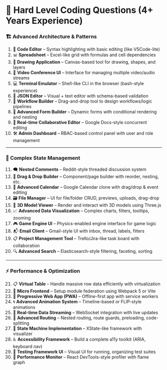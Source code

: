 # 🚀 Hard Level Coding Questions (4+ Years Experience)

### 🏗️ Advanced Architecture & Patterns

1. 🧾 **Code Editor** – Syntax highlighting with basic editing (like VSCode-lite)
2. 📊 **Spreadsheet** – Excel-like grid with formulas and cell dependencies
3. 🎨 **Drawing Application** – Canvas-based tool for drawing, shapes, and layers
4. 🎥 **Video Conference UI** – Interface for managing multiple video/audio streams
5. 💻 **Terminal Emulator** – Shell-like CLI in the browser (bash-style experience)
6. 🧬 **JSON Editor** – Visual + text editor with schema-based validation
7. 🔀 **Workflow Builder** – Drag-and-drop tool to design workflows/logic pipelines
8. 🧾 **Advanced Form Builder** – Dynamic forms with conditional rendering and nesting
9. 👥 **Real-time Collaborative Editor** – Google Docs-style concurrent editing
10. 🛠️ **Admin Dashboard** – RBAC-based control panel with user and role management

---

### 🔄 Complex State Management

11. 🗨️ **Nested Comments** – Reddit-style threaded discussion system
12. 🧩 **Drag & Drop Builder** – Component/page builder with reorder, nesting, etc.
13. 📅 **Advanced Calendar** – Google Calendar clone with drag/drop & event editing
14. 🗃️ **File Manager** – UI for file/folder CRUD, previews, uploads, drag-drop
15. 🧱 **3D Model Viewer** – Render and interact with 3D models using Three.js
16. 📈 **Advanced Data Visualization** – Complex charts, filters, tooltips, zooming
17. 🎮 **Game Engine UI** – Physics-enabled engine interface for game logic
18. 📬 **Email Client** – Gmail-style UI with inbox, thread, labels, filters
19. 📋 **Project Management Tool** – Trello/Jira-like task board with collaboration
20. 🔍 **Advanced Search** – Elasticsearch-style filtering, faceting, sorting

---

### ⚡ Performance & Optimization

21. 📋 **Virtual Table** – Handle massive row data efficiently with virtualization
22. 🧩 **Micro Frontend** – Setup module federation using Webpack 5 or Vite
23. 📱 **Progressive Web App (PWA)** – Offline-first app with service workers
24. 🌀 **Advanced Animation System** – Timeline-based or FLIP-style animations
25. 📡 **Real-time Data Streaming** – WebSocket integration with live updates
26. 🧭 **Advanced Routing** – Nested routing, route guards, preloading, code-splitting
27. 🔄 **State Machine Implementation** – XState-like framework with visualizer
28. ♿ **Accessibility Framework** – Build a complete a11y toolkit (ARIA, keyboard nav)
29. 🧪 **Testing Framework UI** – Visual UI for running, organizing test suites
30. 🚥 **Performance Monitor** – React DevTools-style profiler with flame graph
